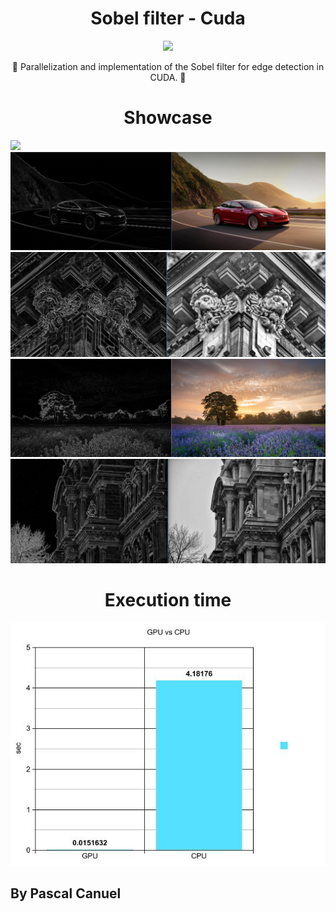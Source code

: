<h1 align="center">Sobel filter - Cuda</h1> 
<p align="center">
<img src="https://img.shields.io/badge/License-MIT-blue.svg">
</p>

<p align="center">📐 Parallelization and implementation of the Sobel filter for edge detection in CUDA. 📏</p>

<h1 align="center">Showcase</h1>
<img src="showcase/city.PNG"/>
<img src="showcase/tesla.PNG"/>
<img src="showcase/architectureLion.PNG"/>
<img src="showcase/field.PNG"/>
<img src="showcase/architectureMuseum.PNG"/>

<h1 align="center">Execution time</h1>
<img src="picture/graph.jpg"/>

## By Pascal Canuel

